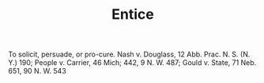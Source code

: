 ---
title: Entice
letter: E
permalink: "/definitions/bld-entice.html"
body: To solicit, persuade, or pro-cure. Nash v. Douglass, 12 Abb. Prac. N. S. (N.
  Y.) 190; People v. Carrier, 46 Mich; 442, 9 N. W. 487; Gould v. State, 71 Neb. 651,
  90 N. W. 543
published_at: '2018-07-07'
source: Black's Law Dictionary 2nd Ed (1910)
layout: post
---